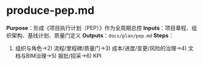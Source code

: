 # produce-pep.md

**Purpose**：形成《项目执行计划（PEP）》作为全周期总控
**Inputs**：项目章程、组织架构、基线计划、质量门定义
**Outputs**：`docs/plan/pep.md`
**Steps**：

1. 组织与角色→2) 流程/里程碑/质量门→3) 成本/进度/变更/风险的治理→4) 文档与BIM治理→5) 报批/招采→6) KPI
